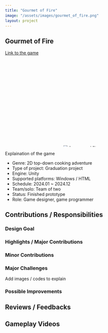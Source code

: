 ```yaml
---
title: "Gourmet of Fire"
image: "/assets/images/gourmet_of_fire.png"
layout: project
---
```


## Gourmet of Fire

[Link to the game](https://odd-mune.itch.io/gourmet-of-fire)

<div class="slideshow-container">
  <div class="slides-wrapper">
    <div class="slide"><img src="/assets/images/gourmet_of_fire.png" alt="Gourmet of Fire"></div>
    <div class="slide"><img src="/assets/images/gourmet_of_fire_cooking_ui.jpg" alt="Cooking UI"></div>
    <div class="slide"><img src="/assets/images/gourmet_of_fire_cooking_animation.jpg" alt="Cooking Animation"></div>
    <div class="slide"><img src="/assets/images/gourmet_of_fire_princess_concept.png" alt="Princess Concept"></div>
    <div class="slide"><img src="/assets/images/gourmet_of_fire_dialog.jpg" alt="Dialog"></div>
    <div class="slide"><img src="/assets/images/gourmet_of_fire_field_level.jpg" alt="Field Level"></div>
    <div class="slide"><img src="/assets/images/gourmet_of_fire_village_level.jpg" alt="Village Level"></div>
    <div class="slide"><img src="/assets/images/gourmet_of_fire_in_house_level.jpg" alt="In-House Level"></div>
  </div>
</div>

<style>
  .slideshow-container {
    max-width: 600px;
    position: relative;
    margin: auto;
    overflow: hidden;
    border-radius: 10px;
    aspect-ratio: 16 / 9; /* Maintain a proper aspect ratio */
  }

  .slides-wrapper {
    display: flex;
    transition: transform 1s ease-in-out;
  }

  .slide {
    min-width: 100%;
    flex-shrink: 0;
    display: flex;
    justify-content: center;
    align-items: center;
  }

  .slide img {
    max-width: 100%;
    max-height: 100%;
    object-fit: contain; /* Ensures the image fits properly */
  }
</style>

<script>
  let slideIndex = 0;
  function showSlides() {
    let slidesWrapper = document.querySelector(".slides-wrapper");
    let totalSlides = document.querySelectorAll(".slide").length;

    slideIndex++;
    if (slideIndex >= totalSlides) {
      slideIndex = 0;
    }

    slidesWrapper.style.transform = `translateX(${-slideIndex * 100}%)`;
    setTimeout(showSlides, 3000); // Change image every 3 seconds
  }

  document.addEventListener("DOMContentLoaded", showSlides);
</script>


Explaination of the game

* Genre: 2D top-down cooking adventure
* Type of project: Graduation project
* Engine: Unity
* Supported platforms: Windows / HTML
* Schedule: 2024.01 ~ 2024.12
* Team/solo: Team of two
* Status: Finished prototype
* Role: Game designer, game programmer

## Contributions / Responsibilities

### Design Goal

### Highlights / Major Contributions

### Minor Contributions

### Major Challenges

Add images / codes to explain

### Possible Improvements

## Reviews / Feedbacks

## Gameplay Videos

